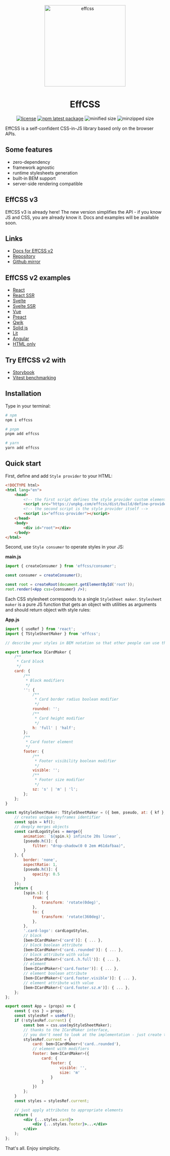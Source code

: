 <p align="center">
  <a href="https://effcss.surge.sh">
    <img alt="effcss" src="https://effcss.surge.sh/logo.svg" height="256px" />
  </a>
</p>

<h1 align="center">EffCSS</h1>

<div align="center">

[![license](https://badgen.net/static/license/Apache%202.0/blue)](https://gitverse.ru/msabitov/effcss/content/master/LICENSE)
[![npm latest package](https://badgen.net/npm/v/effcss)](https://www.npmjs.com/package/effcss)
![minified size](https://flat-badgen.vercel.app/bundlephobia/min/effcss)
![minzipped size](https://flat-badgen.vercel.app/bundlephobia/minzip/effcss)

</div>

EffCSS is a self-confident CSS-in-JS library based only on the browser APIs.

## Some features

-   zero-dependency
-   framework agnostic
-   runtime stylesheets generation
-   built-in BEM support
-   server-side rendering compatible

## EffCSS v3

EffCSS v3 is already here! The new version simplifies the API - if you know JS and CSS, you are already know it.
Docs and examples will be available soon.

## Links

-   [Docs for EffCSS v2](https://effcss.surge.sh)
-   [Repository](https://gitverse.ru/msabitov/effcss)
-   [Github mirror](https://github.com/msabitov/effcss)

## EffCSS v2 examples

-   [React](https://stackblitz.com/edit/vitejs-react-effcss?file=index.html)
-   [React SSR](https://stackblitz.com/edit/vitejs-react-ssr-effcss?file=index.html)
-   [Svelte](https://stackblitz.com/edit/vitejs-svelte-effcss?file=index.html)
-   [Svelte SSR](https://stackblitz.com/edit/vitejs-svelte-ssr-effcss?file=index.html)
-   [Vue](https://stackblitz.com/edit/vitejs-vue-effcss?file=index.html)
-   [Preact](https://stackblitz.com/edit/vitejs-preact-effcss?file=index.html)
-   [Qwik](https://stackblitz.com/edit/vitejs-qwik-effcss?file=index.html)
-   [Solid js](https://stackblitz.com/edit/vitejs-solid-effcss?file=index.html)
-   [Lit](https://stackblitz.com/edit/vitejs-lit-effcss?file=index.html)
-   [Angular](https://stackblitz.com/edit/angular-effcss?file=src%2Findex.html)
-   [HTML only](https://stackblitz.com/edit/static-effcss?file=index.html)

## Try EffCSS v2 with

-   [Storybook](https://stackblitz.com/edit/storybook-react-effcss?file=src%2Findex.ts)
-   [Vitest benchmarking](https://stackblitz.com/edit/vitest-bench-effcss?file=tests%2FPublic.bench.ts)

## Installation

Type in your terminal:

```sh
# npm
npm i effcss

# pnpm
pnpm add effcss

# yarn
yarn add effcss
```

## Quick start

First, define and add `Style provider` to your HTML:

```html
<!DOCTYPE html>
<html lang="en">
    <head>
        <!-- the first script defines the style provider custom element -->
        <script src="https://unpkg.com/effcss/dist/build/define-provider.min.js" crossorigin="anonymous"></script>
        <!-- the second script is the style provider itself -->
        <script is="effcss-provider"></script>
    </head>
    <body>
        <div id="root"></div>
    </body>
</html>
```

Second, use `Style consumer` to operate styles in your JS:

**main.js**

```jsx
import { createConsumer } from 'effcss/consumer';

const consumer = createConsumer();

const root = createRoot(document.getElementById('root'));
root.render(<App css={consumer} />);
```

Each CSS stylesheet corresponds to a single `StyleSheet maker`. `Stylesheet maker` is a pure JS function that gets an object with utilities as arguments and should return object with style rules:

**App.js**

```jsx
import { useRef } from 'react';
import { TStyleSheetMaker } from 'effcss';

// describe your styles in BEM notation so that other people can use them

export interface ICardMaker {
    /**
     * Card block
     */
    card: {
        /**
         * Block modifiers
         */
        '': {
            /**
             * Card border radius boolean modifier
             */
            rounded: '';
            /**
             * Card height modifier
             */
            h: 'full' | 'half';
        };
        /**
         * Card footer element
         */
        footer: {
            /**
             * Footer visibility boolean modifier
             */
            visible: '';
            /**
             * Footer size modifier
             */
            sz: 's' | 'm' | 'l';
        };
    };
}

const myStyleSheetMaker: TStyleSheetMaker = ({ bem, pseudo, at: { kf }, merge }) = {
    // creates unique keyframes identifier
    const spin = kf();
    // deeply merges objects
    const cardLogoStyles = merge({
        animation: `${spin.k} infinite 20s linear`,
        [pseudo.h()]: {
            filter: "drop-shadow(0 0 2em #61dafbaa)",
        }
    }, {
        border: 'none',
        aspectRatio: 1,
        [pseudo.h()]: {
            opacity: 0.5
        }
    });
    return {
        [spin.s]: {
            from: {
                transform: 'rotate(0deg)',
            },
            to: {
                transform: 'rotate(360deg)',
            },
        },
        '.card-logo': cardLogoStyles,
        // block
        [bem<ICardMaker>('card')]: { ... },
        // block boolean attribute
        [bem<ICardMaker>('card..rounded')]: { ... },
        // block attribute with value
        [bem<ICardMaker>('card..h.full')]: { ... },
        // element
        [bem<ICardMaker>('card.footer')]: { ... },
        // element boolean attribute
        [bem<ICardMaker>('card.footer.visible')]: { ... },
        // element attribute with value
        [bem<ICardMaker>('card.footer.sz.m')]: { ... },
    };
};

export const App = (props) => {
    const { css } = props;
    const stylesRef = useRef();
    if (!stylesRef.current) {
        const bem = css.use(myStyleSheetMaker);
        // thanks to the ICardMaker interface,
        // you don't need to look at the implementation - just create the necessary attributes
        stylesRef.current = {
            card: bem<ICardMaker>('card..rounded'),
            // element with modifiers
            footer: bem<ICardMaker>({
                card: {
                    footer: {
                        visible: '',
                        size: 'm'
                    }
                }
            })
        };
    }
    const styles = stylesRef.current;

    // just apply attributes to appropriate elements
    return (
        <div {...styles.card}>
            <div {...styles.footer}>...</div>
        </div>
    );
};
```

That's all. Enjoy simplicity.

